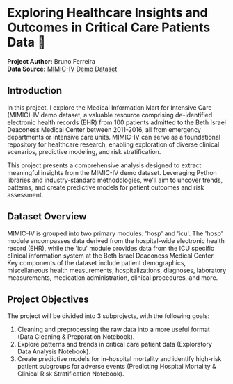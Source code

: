 # Exploring Healthcare Insights and Outcomes in Critical Care Patients Data 🏥

**Project Author:** Bruno Ferreira  
**Data Source:** [MIMIC-IV Demo Dataset](https://doi.org/10.13026/dp1f-ex47)  

## Introduction  
In this project, I explore the Medical Information Mart for Intensive Care (MIMIC)-IV demo dataset, a valuable resource comprising de-identified electronic health records (EHR) from 100 patients admitted to the Beth Israel Deaconess Medical Center between 2011-2016, all from emergency departments or intensive care units. MIMIC-IV can serve as a foundational repository for healthcare research, enabling exploration of diverse clinical scenarios, predictive modeling, and risk stratification.

This project presents a comprehensive analysis designed to extract meaningful insights from the MIMIC-IV demo dataset. Leveraging Python libraries and industry-standard methodologies, we'll aim to uncover trends, patterns, and create predictive models for patient outcomes and risk assessment.

## Dataset Overview  
MIMIC-IV is grouped into two primary modules: 'hosp' and 'icu'. The 'hosp' module encompasses data derived from the hospital-wide electronic health record (EHR), while the 'icu' module provides data from the ICU specific clinical information system at the Beth Israel Deaconess Medical Center. Key components of the dataset include patient demographics, miscellaneous health measurements, hospitalizations, diagnoses, laboratory measurements, medication administration, clinical procedures, and more.

## Project Objectives  
The project will be divided into 3 subprojects, with the following goals:

1. Cleaning and preprocessing the raw data into a more useful format (Data Cleaning & Preparation Notebook).
2. Explore patterns and trends in critical care patient data (Exploratory Data Analysis Notebook).
3. Create predictive models for in-hospital mortality and identify high-risk patient subgroups for adverse events (Predicting Hospital Mortality & Clinical Risk Stratification Notebook).

